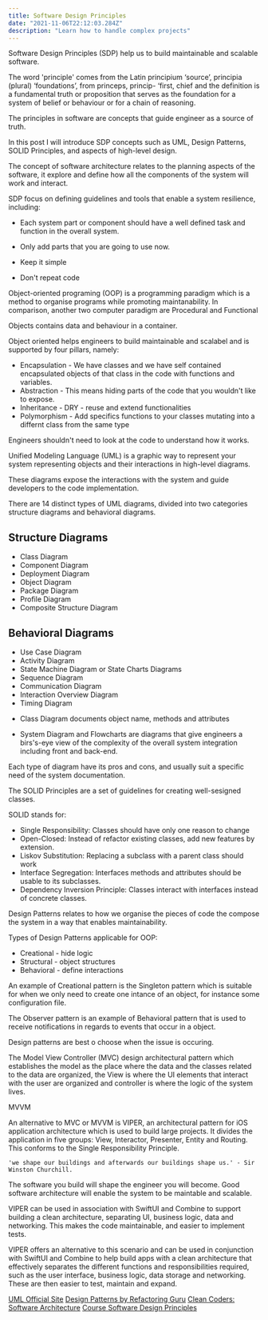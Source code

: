 ```yaml
---
title: Software Design Principles
date: "2021-11-06T22:12:03.284Z"
description: "Learn how to handle complex projects"
---
```


Software Design Principles (SDP) help us to build maintainable and scalable software.

The word 'principle' comes from the Latin principium ‘source’, principia (plural) ‘foundations’, from princeps, princip- ‘first, chief and the definition is a fundamental truth or proposition that serves as the foundation for a system of belief or behaviour or for a chain of reasoning.

The principles in software are concepts that guide engineer as a source of truth.

In this post I will introduce SDP concepts such as UML, Design Patterns, SOLID Principles, and aspects of high-level design. 

The concept of software architecture relates to the planning aspects of the software, it explore and define how all the components of the system will work and interact.

SDP focus on defining guidelines and tools that enable a system resilience, including:

* Each system part or component should have a well defined task and function in the overall system.

* Only add parts that you are going to use now.

* Keep it simple

* Don't repeat code

Object-oriented programing (OOP) is a programming paradigm which is a method to organise programs while promoting maintanability. In comparison, another two computer paradigm are Procedural and Functional

Objects contains data and behaviour in a container.

Object oriented helps engineers to build maintainable and scalabel and is supported by four pillars, namely:

- Encapsulation - We have classes and we have self contained encapsulated objects of that class in the code with functions and variables.
- Abstraction - This means hiding parts of the code that you wouldn't like to expose.
- Inheritance - DRY - reuse and extend functionalities
- Polymorphism - Add specifics functions to your classes mutating into a differnt class from the same type  

Engineers shouldn't need to look at the code to understand how it works. 
 
Unified Modeling Language (UML) is a graphic way to represent your system representing objects and their interactions in high-level diagrams.

These diagrams expose the interactions with the system and guide developers to the code implementation.

 There are 14 distinct types of UML diagrams, divided into two categories structure diagrams and behavioral diagrams. 

## Structure Diagrams
* Class Diagram
* Component Diagram
* Deployment Diagram
* Object Diagram
* Package Diagram
* Profile Diagram
* Composite Structure Diagram

## Behavioral Diagrams
* Use Case Diagram
* Activity Diagram
* State Machine Diagram or State Charts Diagrams
* Sequence Diagram
* Communication Diagram
* Interaction Overview Diagram
* Timing Diagram

- Class Diagram documents object name, methods and attributes

- System Diagram and Flowcharts are diagrams that give engineers a birs's-eye view of the complexity of the overall system integration including front and back-end.

Each type of diagram have its pros and cons, and usually suit a specific need of the system documentation.

The SOLID Principles are a set of guidelines for creating well-sesigned classes.

SOLID stands for:

* Single Responsibility: Classes should have only one reason to change
* Open-Closed: Instead of refactor existing classes, add new features by extension.
* Liskov Substitution: Replacing a subclass with a parent class should work
* Interface Segregation: Interfaces methods and attributes should be usable to its subclasses.
* Dependency Inversion Principle: Classes interact with interfaces instead of concrete classes.

Design Patterns relates to how we organise the pieces of code the compose the system in a way that enables maintainability.

Types of Design Patterns applicable for OOP: 
* Creational - hide logic
* Structural - object structures
* Behavioral - define interactions

An example of Creational pattern is the Singleton pattern which is suitable for when we only need to create one intance of an object, for instance some configuration file.

The Observer pattern is an example of Behavioral pattern that is used to receive notifications in regards to events that occur in a object.

Design patterns are best o choose when the issue is occuring.

The Model View Controller (MVC) design architectural pattern which establishes the model as the place where the data and the classes related to the data are organized, the View is where the UI elements that interact with the user are organized and controller is where the logic of the system lives. 

MVVM

An alternative to MVC or MVVM is VIPER, an architectural pattern for iOS application architecture which is used to build large projects. It divides the application in five groups: View, Interactor, Presenter, Entity and Routing. This conforms to the Single Responsibility Principle.

`'we shape our buildings and afterwards our buildings shape us.' - Sir Winston Churchill.`

The software you build will shape the engineer you will become. Good software architecture will enable the system to be maintable and scalable.

VIPER can be used in association with SwiftUI and Combine to support building a clean architecture, separating UI, business logic, data and networking. This makes the code maintainable, and easier to implement tests.

VIPER offers an alternative to this scenario and can be used in conjunction with SwiftUI and Combine to help build apps with a clean architecture that effectively separates the different functions and responsibilities required, such as the user interface, business logic, data storage and networking. These are then easier to test, maintain and expand.



[UML Official Site](https://www.uml.org/)
[Design Patterns by Refactoring Guru](https://refactoring.guru/design-patterns)
[Clean Coders: Software Architecture](https://blog.cleancoder.com/uncle-bob/2012/08/13/the-clean-architecture.html)
[Course Software Design Principles](https://www.codecademy.com/learn/software-design-principles)
